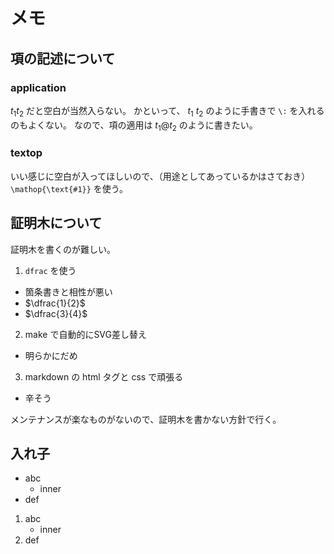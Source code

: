 # メモ
## 項の記述について
### application
$t_1 t_2$ だと空白が当然入らない。
かといって、 $t_1 \: t_2$ のように手書きで `\:` を入れるのもよくない。
なので、項の適用は $t_1 @ t_2$ のように書きたい。
### textop
いい感じに空白が入ってほしいので、（用途としてあっているかはさておき） `\mathop{\text{#1}}` を使う。

## 証明木について
証明木を書くのが難しい。
1. `dfrac` を使う
  - 箇条書きと相性が悪い
  - $\dfrac{1}{2}$
  - $\dfrac{3}{4}$
2. make で自動的にSVG差し替え
  - 明らかにだめ
3. markdown の html タグと css で頑張る
  - 辛そう

メンテナンスが楽なものがないので、証明木を書かない方針で行く。

## 入れ子
- abc
    - inner
- def

1. abc
    - inner
2. def
